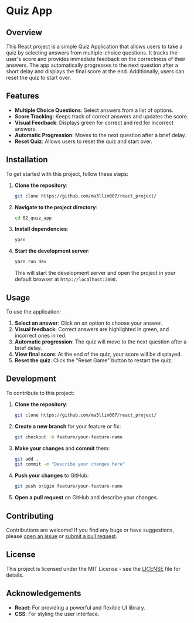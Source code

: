 # **Quiz App**

## Overview

This React project is a simple Quiz Application that allows users to take a quiz by selecting answers from multiple-choice questions. It tracks the user's score and provides immediate feedback on the correctness of their answers. The app automatically progresses to the next question after a short delay and displays the final score at the end. Additionally, users can reset the quiz to start over.

## Features

- **Multiple Choice Questions**: Select answers from a list of options.
- **Score Tracking**: Keeps track of correct answers and updates the score.
- **Visual Feedback**: Displays green for correct and red for incorrect answers.
- **Automatic Progression**: Moves to the next question after a brief delay.
- **Reset Quiz**: Allows users to reset the quiz and start over.

## Installation

To get started with this project, follow these steps:

1. **Clone the repository**:

    ```bash
    git clone https://github.com/ma3llim007/react_project/
    ```

2. **Navigate to the project directory**:

    ```bash
    cd 02_quiz_app
    ```

3. **Install dependencies**:

    ```bash
    yarn
    ```

4. **Start the development server**:

    ```bash
    yarn run dev
    ```

    This will start the development server and open the project in your default browser at `http://localhost:3000`.

## Usage

To use the application:

1. **Select an answer**: Click on an option to choose your answer.
2. **Visual feedback**: Correct answers are highlighted in green, and incorrect ones in red.
3. **Automatic progression**: The quiz will move to the next question after a brief delay.
4. **View final score**: At the end of the quiz, your score will be displayed.
5. **Reset the quiz**: Click the "Reset Game" button to restart the quiz.

## Development

To contribute to this project:

1. **Clone the repository**:

    ```bash
    git clone https://github.com/ma3llim007/react_project/
    ```

2. **Create a new branch** for your feature or fix:

    ```bash
    git checkout -b feature/your-feature-name
    ```

3. **Make your changes** and **commit** them:

    ```bash
    git add .
    git commit -m "Describe your changes here"
    ```

4. **Push your changes** to GitHub:

    ```bash
    git push origin feature/your-feature-name
    ```

5. **Open a pull request** on GitHub and describe your changes.

## Contributing

Contributions are welcome! If you find any bugs or have suggestions, please [open an issue](https://github.com/ma3llim007/react_project/issues) or [submit a pull request](https://github.com/ma3llim007/react_project/pulls).

## License

This project is licensed under the MIT License - see the [LICENSE](LICENSE) file for details.

## Acknowledgements

- **React**: For providing a powerful and flexible UI library.
- **CSS**: For styling the user interface.
